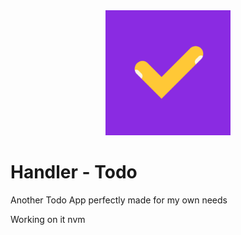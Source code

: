<center><img width="200px" src="https://raw.githubusercontent.com/lorisobi/handler-todo/f3c414ab2cae638f5f340fe670d9c9b6e8ba505f/assets/icons/favicon.svg"></center>

# Handler - Todo
Another Todo App perfectly made for my own needs

Working on it nvm
